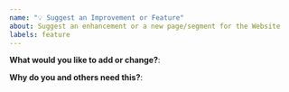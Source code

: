 ```yaml
---
name: "💡 Suggest an Improvement or Feature"
about: Suggest an enhancement or a new page/segment for the Website
labels: feature
---
```


**What would you like to add or change?**:



**Why do you and others need this?**:

